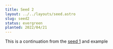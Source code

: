 ```yaml
---
title: Seed 2
layout: ../../layouts/seed.astro
slug: seed2
status: evergreen
planted: 2022/04/21
---
```


This is a continuation from the [seed 1](/seeds/seed1) and example
